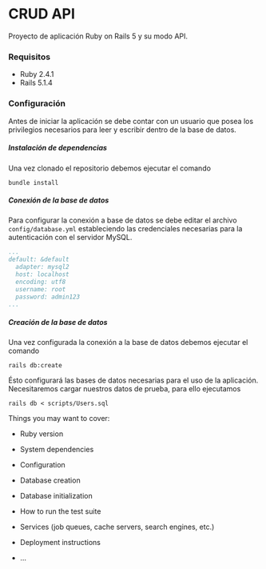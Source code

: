 # CRUD API
Proyecto de aplicación Ruby on Rails 5 y su modo API.

### Requisitos
* Ruby 2.4.1
* Rails 5.1.4

### Configuración
Antes de iniciar la aplicación se debe contar con un usuario que posea los privilegios necesarios para leer y escribir dentro de la base de datos.

##### Instalación de dependencias
Una vez clonado el repositorio debemos ejecutar el comando
```
bundle install
```

##### Conexión de la base de datos
Para configurar la conexión a base de datos se debe editar el archivo `config/database.yml` estableciendo las credenciales necesarias para la autenticación con el servidor MySQL.

```yaml
...
default: &default
  adapter: mysql2
  host: localhost
  encoding: utf8
  username: root
  password: admin123
...
```

##### Creación de la base de datos
Una vez configurada la conexión a la base de datos debemos ejecutar el comando
```
rails db:create
```
Ésto configurará las bases de datos necesarias para el uso de la aplicación.
Necesitaremos cargar nuestros datos de prueba, para ello ejecutamos
```
rails db < scripts/Users.sql
```

Things you may want to cover:

* Ruby version

* System dependencies

* Configuration

* Database creation

* Database initialization

* How to run the test suite

* Services (job queues, cache servers, search engines, etc.)

* Deployment instructions

* ...
